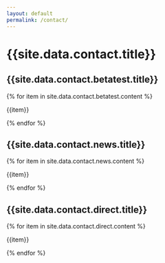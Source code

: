 ```yaml
---
layout: default
permalink: /contact/
---
```

<div class="contact-page">
  <h1>{{site.data.contact.title}}</h1>

  <div class="contact-section">
    <h2>{{site.data.contact.betatest.title}}</h2>
    {% for item in site.data.contact.betatest.content %}
        <p>{{item}}</p>
    {% endfor %}
  </div>

  <div class="contact-section">
    <h2>{{site.data.contact.news.title}}</h2>
    {% for item in site.data.contact.news.content %}
        <p>{{item}}</p>
    {% endfor %}
  </div>

  <div class="contact-section">
    <h2>{{site.data.contact.direct.title}}</h2>
    {% for item in site.data.contact.direct.content %}
        <p>{{item}}</p>
    {% endfor %}
  </div>
  
</div>

